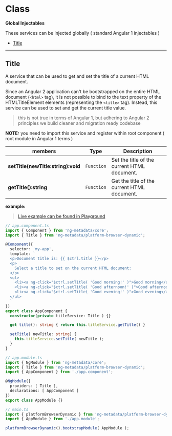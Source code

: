 # Class

**Global Injectables**

These services can be injected globally ( standard Angular 1 injectables )

- [Title](#title)

---

## Title

A service that can be used to get and set the title of a current HTML document.

Since an Angular 2 application can't be bootstrapped on the entire HTML document (`<html>` tag), 
it is not possible to bind to the text property of the HTMLTitleElement elements (representing the `<title>` tag). 
Instead, this service can be used to set and get the current title value.

> this is not true in terms of Angular 1, but adhering to Angular 2 principles we build cleaner and migration ready codebase

**NOTE:**
you need to import this service and register within root component ( root module in Angular 1 terms )

| members           | Type       | Description                                  |
| ----------------- | ---------- |--------------------------------------------- |
| **setTitle(newTitle:string):void**  | `Function` | Set the title of the current HTML document. |
| **getTitle():string**  | `Function` | Get the title of the current HTML document. |
 
**example:**

> [Live example can be found in Playground](https://github.com/ngParty/ng-metadata/tree/master/playground/app/components/title)

```typescript
// app.component.ts
import { Component } from 'ng-metadata/core';
import { Title } from 'ng-metadata/platform-browser-dynamic';

@Component({
  selector: 'my-app',
  template: `
  <p>Document title is: {{ $ctrl.title }}</p>
  <p>
    Select a title to set on the current HTML document:
  </p>
  <ul>
    <li><a ng-click="$ctrl.setTitle( 'Good morning!' )">Good morning</a>.</li>
    <li><a ng-click="$ctrl.setTitle( 'Good afternoon!' )">Good afternoon</a>.</li>
    <li><a ng-click="$ctrl.setTitle( 'Good evening!' )">Good evening</a>.</li>
  </ul>
  `
})
export class AppComponent {
  constructor(private titleService: Title ) {}

  get title(): string { return this.titleService.getTitle() }

  setTitle( newTitle: string) {
    this.titleService.setTitle( newTitle );
  }
}

// app.module.ts
import { NgModule } from 'ng-metadata/core';
import { Title } from 'ng-metadata/platform-browser-dynamic';
import { AppComponent } from './app.component';

@NgModule({
  providers: [ Title ],
  declarations: [ AppComponent ]
})
export class AppModule {}

// main.ts
import { platformBrowserDynamic } from 'ng-metadata/platform-browser-dynamic';
import { AppModule } from './app.module';

platformBrowserDynamic().bootstrapModule( AppModule );
```
